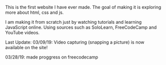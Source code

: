 This is the first website I have ever made.
The goal of making it is exploring more about html, css and js.

I am making it from scratch just by watching tutorials and learning JavaScript online.
Using sources such as SoloLearn, FreeCodeCamp and YouTube videos.

Last Update:
03/09/19: Video capturing (snapping a picture) is now available on the site!

03/28/19: made proggress on freecodecamp
